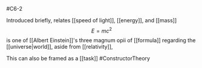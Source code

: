 #C6-2 

Introduced briefly, relates [[speed of light]], [[energy]], and [[mass]] $$E=mc^2$$ is one of [[Albert Einstein]]'s three magnum opii of [[formula]] regarding the [[universe|world]], aside from [[relativity]],

This can also be framed as a [[task]] #ConstructorTheory 